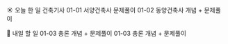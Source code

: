 ☀️ 오늘 한 일
건축기사
01-01 서양건축사 문제풀이
01-02 동양건축사 개념 + 문제풀이

🚩 내일 할 일
01-03 총론 개념 + 문제풀이
01-03 총론 개념 + 문제풀이